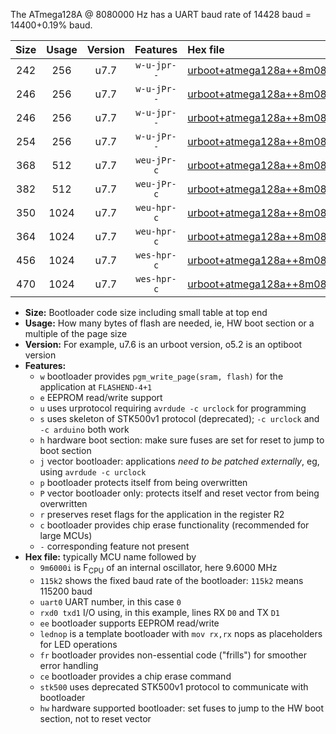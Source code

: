 The ATmega128A @ 8080000 Hz has a UART baud rate of 14428 baud = 14400+0.19% baud.

|Size|Usage|Version|Features|Hex file|
|:-:|:-:|:-:|:-:|:--|
|242|256|u7.7|`w-u-jpr--`|[urboot+atmega128a++8m0800i+++14k4_uart1_rxd2_txd3_lednop.hex](https://raw.githubusercontent.com/stefanrueger/urboot.hex/main/mcus/atmega128a/internal_oscillator/fint++8m0800_Hz/br+++14k4_bps/urboot+atmega128a++8m0800i+++14k4_uart1_rxd2_txd3_lednop.hex)|
|246|256|u7.7|`w-u-jPr--`|[urboot+atmega128a++8m0800i+++14k4_uart0_rxe0_txe1_lednop.hex](https://raw.githubusercontent.com/stefanrueger/urboot.hex/main/mcus/atmega128a/internal_oscillator/fint++8m0800_Hz/br+++14k4_bps/urboot+atmega128a++8m0800i+++14k4_uart0_rxe0_txe1_lednop.hex)|
|246|256|u7.7|`w-u-jpr--`|[urboot+atmega128a++8m0800i+++14k4_uart0_rxe0_txe1_lednop_fr.hex](https://raw.githubusercontent.com/stefanrueger/urboot.hex/main/mcus/atmega128a/internal_oscillator/fint++8m0800_Hz/br+++14k4_bps/urboot+atmega128a++8m0800i+++14k4_uart0_rxe0_txe1_lednop_fr.hex)|
|254|256|u7.7|`w-u-jPr--`|[urboot+atmega128a++8m0800i+++14k4_uart1_rxd2_txd3.hex](https://raw.githubusercontent.com/stefanrueger/urboot.hex/main/mcus/atmega128a/internal_oscillator/fint++8m0800_Hz/br+++14k4_bps/urboot+atmega128a++8m0800i+++14k4_uart1_rxd2_txd3.hex)|
|368|512|u7.7|`weu-jPr-c`|[urboot+atmega128a++8m0800i+++14k4_uart0_rxe0_txe1_ee_lednop_fr_ce.hex](https://raw.githubusercontent.com/stefanrueger/urboot.hex/main/mcus/atmega128a/internal_oscillator/fint++8m0800_Hz/br+++14k4_bps/urboot+atmega128a++8m0800i+++14k4_uart0_rxe0_txe1_ee_lednop_fr_ce.hex)|
|382|512|u7.7|`weu-jPr-c`|[urboot+atmega128a++8m0800i+++14k4_uart1_rxd2_txd3_ee_lednop_fr_ce.hex](https://raw.githubusercontent.com/stefanrueger/urboot.hex/main/mcus/atmega128a/internal_oscillator/fint++8m0800_Hz/br+++14k4_bps/urboot+atmega128a++8m0800i+++14k4_uart1_rxd2_txd3_ee_lednop_fr_ce.hex)|
|350|1024|u7.7|`weu-hpr-c`|[urboot+atmega128a++8m0800i+++14k4_uart0_rxe0_txe1_ee_lednop_fr_ce_hw.hex](https://raw.githubusercontent.com/stefanrueger/urboot.hex/main/mcus/atmega128a/internal_oscillator/fint++8m0800_Hz/br+++14k4_bps/urboot+atmega128a++8m0800i+++14k4_uart0_rxe0_txe1_ee_lednop_fr_ce_hw.hex)|
|364|1024|u7.7|`weu-hpr-c`|[urboot+atmega128a++8m0800i+++14k4_uart1_rxd2_txd3_ee_lednop_fr_ce_hw.hex](https://raw.githubusercontent.com/stefanrueger/urboot.hex/main/mcus/atmega128a/internal_oscillator/fint++8m0800_Hz/br+++14k4_bps/urboot+atmega128a++8m0800i+++14k4_uart1_rxd2_txd3_ee_lednop_fr_ce_hw.hex)|
|456|1024|u7.7|`wes-hpr-c`|[urboot+atmega128a++8m0800i+++14k4_uart0_rxe0_txe1_ee_lednop_fr_ce_stk500_hw.hex](https://raw.githubusercontent.com/stefanrueger/urboot.hex/main/mcus/atmega128a/internal_oscillator/fint++8m0800_Hz/br+++14k4_bps/urboot+atmega128a++8m0800i+++14k4_uart0_rxe0_txe1_ee_lednop_fr_ce_stk500_hw.hex)|
|470|1024|u7.7|`wes-hpr-c`|[urboot+atmega128a++8m0800i+++14k4_uart1_rxd2_txd3_ee_lednop_fr_ce_stk500_hw.hex](https://raw.githubusercontent.com/stefanrueger/urboot.hex/main/mcus/atmega128a/internal_oscillator/fint++8m0800_Hz/br+++14k4_bps/urboot+atmega128a++8m0800i+++14k4_uart1_rxd2_txd3_ee_lednop_fr_ce_stk500_hw.hex)|

- **Size:** Bootloader code size including small table at top end
- **Usage:** How many bytes of flash are needed, ie, HW boot section or a multiple of the page size
- **Version:** For example, u7.6 is an urboot version, o5.2 is an optiboot version
- **Features:**
  + `w` bootloader provides `pgm_write_page(sram, flash)` for the application at `FLASHEND-4+1`
  + `e` EEPROM read/write support
  + `u` uses urprotocol requiring `avrdude -c urclock` for programming
  + `s` uses skeleton of STK500v1 protocol (deprecated); `-c urclock` and `-c arduino` both work
  + `h` hardware boot section: make sure fuses are set for reset to jump to boot section
  + `j` vector bootloader: applications *need to be patched externally*, eg, using `avrdude -c urclock`
  + `p` bootloader protects itself from being overwritten
  + `P` vector bootloader only: protects itself and reset vector from being overwritten
  + `r` preserves reset flags for the application in the register R2
  + `c` bootloader provides chip erase functionality (recommended for large MCUs)
  + `-` corresponding feature not present
- **Hex file:** typically MCU name followed by
  + `9m6000i` is F<sub>CPU</sub> of an internal oscillator, here 9.6000 MHz
  + `115k2` shows the fixed baud rate of the bootloader: `115k2` means 115200 baud
  + `uart0` UART number, in this case `0`
  + `rxd0 txd1` I/O using, in this example, lines RX `D0` and TX `D1`
  + `ee` bootloader supports EEPROM read/write
  + `lednop` is a template bootloader with `mov rx,rx` nops as placeholders for LED operations
  + `fr` bootloader provides non-essential code ("frills") for smoother error handling
  + `ce` bootloader provides a chip erase command
  + `stk500` uses deprecated STK500v1 protocol to communicate with bootloader
  + `hw` hardware supported bootloader: set fuses to jump to the HW boot section, not to reset vector
